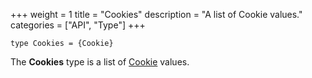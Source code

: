 +++
weight = 1
title = "Cookies"
description = "A list of Cookie values."
categories = ["API", "Type"]
+++

`type Cookies = {Cookie}`

The **Cookies** type is a list of [Cookie](/api/types/Cookie)
values.